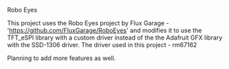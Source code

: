 Robo Eyes

This project uses the Robo Eyes project by Flux Garage - 'https://github.com/FluxGarage/RoboEyes'
and modifies it to use the TFT_eSPI library with a custom driver instead of the the Adafruit GFX library
with the SSD-1306 driver. 
The driver used in this project - rm67162

Planning to add more features as well.
